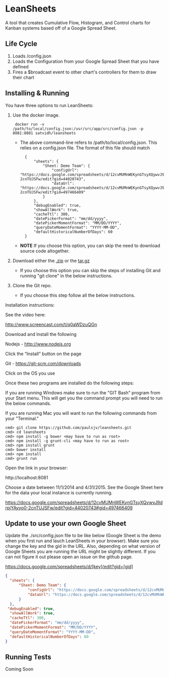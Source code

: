 LeanSheets
==========

A tool that creates Cumulative Flow, Histogram, and Control charts for Kanban systems based off of a Google Spread Sheet.

Life Cycle
-----------------
1. Loads /config.json
2. Loads the Configuration from your Google Spread Sheet that you have defined
3. Fires a $broadcast event to other chart's controllers for them to draw their chart

Installing & Running
-------------------------
You have three options to run LeanSheets:

1. Use the docker image.<br>

        docker run -v /path/to/local/config.json:/usr/src/app/src/config.json -p 8081:8081 satvidh/leansheets

    * The above command-line refers to /path/to/local/config.json. This relies on a config.json file. The format of this file should match

            {
                "sheets": {
                    "Sheet: Demo Team": {
                        "configUrl": "https://docs.google.com/spreadsheets/d/12cvMUMnWEKynGTsyXQywvJ9drpjYAyyo0-2cnTUJSFw/edit?gid=44020743",
                        "dataUrl": "https://docs.google.com/spreadsheets/d/12cvMUMnWEKynGTsyXQywvJ9drpjYAyyo0-2cnTUJSFw/edit?gid=497466409"
                    }
                },
                "debugEnabled": true,
                "showAllWork": true,
                "cacheTtl": 300,
                "datePickerFormat": "mm/dd/yyyy",
                "datePickerMomentFormat": "MM/DD/YYYY",
                "queryDateMomentFormat": "YYYY-MM-DD",
                "defaultHistoricalNumberOfDays": 60
            }

    * **NOTE** If you choose this option, you can skip the need to download source code altogether.

2. Download either the [.zip](https://github.com/paulsjv/leansheets/zipball/master) or the [tar.gz](https://github.com/paulsjv/leansheets/tarball/master)
    * If you choose this option you can skip the steps of installing Git and running "git clone" in the below instructions.
3. Clone the Git repo.
    * If you choose this step follow all the below instructions.

Installation instructions:

See the video here:

http://www.screencast.com/t/q0aWDzuQGn

Download and Install the following

Nodejs - http://www.nodejs.org

Click the “Install” button on the page

Git - https://git-scm.com/downloads

Click on the OS you use

Once these two programs are installed do the following steps:

If you are running Windows make sure to run the "GIT Bash" program from your Start menu.  This will get you the command prompt you will need to run the below commands.

If you are running Mac you will want to run the following commands from your "Terminal."

```
cmd> git clone https://github.com/paulsjv/leansheets.git
cmd> cd leansheets
cmd> npm install -g bower <may have to run as root>
cmd> npm install -g grunt-cli <may have to run as root>
cmd> npm install grunt
cmd> bower install
cmd> npm install
cmd> grunt run
```

Open the link in your browser:

http://localhost:8081

Choose a date between 11/1/2014 and 4/31/2015.  See the Google Sheet here for the data your local instance is currently running.

https://docs.google.com/spreadsheets/d/12cvMUMnWEKynGTsyXQywvJ9drpjYAyyo0-2cnTUJSFw/edit?gid=44020743#gid=497466409

Update to use your own Google Sheet
-------------------------
Update the ./src/config.json file to be like below (Google Sheet is the demo when you first run and lauch LeanSheets in your browser).  Make sure you change the key and the gid in the URL.  Also, depending on what version of Google Sheets you are running the URL might be slightly different.  If you can not figure it out please open an issue on the github page.

https://docs.google.com/spreadsheets/d/[key]/edit?gid=[gid]

  ```json
 {
    "sheets": {
        "Sheet: Demo Team": {
            "configUrl": "https://docs.google.com/spreadsheets/d/12cvMUMnWEKynGTsyXQywvJ9drpjYAyyo0-2cnTUJSFw/edit?gid=44020743",
            "dataUrl": "https://docs.google.com/spreadsheets/d/12cvMUMnWEKynGTsyXQywvJ9drpjYAyyo0-2cnTUJSFw/edit?gid=497466409"
        }
    },
   "debugEnabled": true,
    "showAllWork": true,
    "cacheTtl": 300,
    "datePickerFormat": "mm/dd/yyyy",
    "datePickerMomentFormat": "MM/DD/YYYY",
    "queryDateMomentFormat": "YYYY-MM-DD",
    "defaultHistoricalNumberOfDays": 60
}
  ```

Running Tests
-------------------------
Coming Soon
